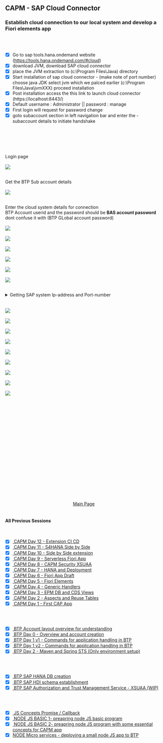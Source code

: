 ## CAPM - SAP Cloud Connector



### Establish cloud connection to our local system and develop a Fiori elements app
</br>
</br>

- [x] Go to sap tools.hana.ondemand website (https://tools.hana.ondemand.com/#cloud)
- [x] download JVM, download SAP cloud connector 
- [x] place the JVM extraction to (c:\Program Files\Java) directory
- [x] Start installation of sap cloud connector - (make note of port number)
	choose java JDK select jvm which we palced earlier (c:\Program Files\Java\jvmXXX) proceed installation
- [x] Post installation access the this link to launch cloud connector (https://localhost:8443/)
- [x] Default username : Administrator || password : manage
- [x] First login will request for password change 
- [x] goto subaccount section in left navigation bar and enter the - subaccount details to initiate handshake

</br>
</br>
</br>
</br>

Login page 
</br>
</br>
<img src="./files/scco_0.png" >
</br>
</br>

Get the BTP Sub account details 
</br>
</br>
<img src="./files/scco_a.png" >
</br>
</br>

Enter the cloud system details for connection
</br> BTP Account userid and the password should be <b> BAS account password </b> dont confuse it with (BTP GLobal account password)
</br>
</br>
<img src="./files/scco_1.png" >
</br>
</br>
<img src="./files/scco_2.png" >
</br>
</br>
<img src="./files/scco_3.png" >
</br>
</br>
<img src="./files/scco_4.png" >
</br>
</br>
<img src="./files/scco_5.png" >
</br>
</br>
<img src="./files/scco_6.png" >
</br>
</br>


<details>
<summary> Getting SAP system Ip-address and Port-number </b> </summary>
</br>
</br>
<img src="./files/scco_7.png" >
</br>
</br>
<img src="./files/scco_8.png" >
</br>
</br>
<img src="./files/scco_9.png" >
</br>
</br>
<img src="./files/scco_10.png" >
</br>
</br>

Another way to determine which is the right HTTP service 
</br> go to odata maintain service transaction <b> /IWFND/MAINT_SERVICE </b> it should be called using /n /IWFND/MAINT_SERVICE
</br> Click the call browser button 
</br>
</br>
<img src="./files/scco_11.png" >
</br>
</br>
<img src="./files/scco_12.png" >
</br>
</br>
<img src="./files/scco_13.png" >
</br>
</br>
</br>
</details>

</br>
</br>
<img src="./files/scco_14.png" >
</br>
</br>
<img src="./files/scco_15.png" >
</br>
</br>
<img src="./files/scco_16.png" >
</br>
</br>
<img src="./files/scco_17.png" >
</br>
</br>
<img src="./files/scco_18.png" >
</br>
</br>
<img src="./files/scco_19.png" >
</br>
</br>
<img src="./files/scco_20.png" >
</br>
</br>
<img src="./files/scco_21.png" >
</br>
</br>
<img src="./files/scco_22.png" >
</br>
</br>

<!--

</br>
</br>

``` cds 
	


``` 

</br>
</br>
<img src="./files/capmd7-1.png" >
</br>
</br>

## MyService.js 
</br>
</br>

```js



```
</br>
<img src="./files/capmd7-2.png" >
</br>
</br>



<details>
<summary> <b> ALL CODE CHANGES - TODAY SESSION </b> </summary>
</br>
</br>

</br>
</br>

</br>
</br>
</details>


-->

</br>
</br>
</br>
</br>
</br>
</br>
</br>
</br>
</br>
</br>


</br>
</br>
</br>
</br>
</br>
</br>
</br>
</br>

<p align="center"> 
<a href="https://github.com/Octavius-Dante/Tetra_Proxima"> Main Page</a> 
	
</br>
</br>

#### All Previous Sessions
</br>

- [x] <a href="https://github.com/Octavius-Dante/Tetra_Proxima/tree/main/CAPM-DAY-12"> CAPM Day 12 - Extension CI CD</a>
- [x] <a href="https://github.com/Octavius-Dante/Tetra_Proxima/tree/main/CAPM-DAY-11"> CAPM Day 11 - S4HANA Side by Side</a>
- [x] <a href="https://github.com/Octavius-Dante/Tetra_Proxima/tree/main/CAPM-DAY-10"> CAPM Day 10 - Side by Side extension</a>
- [x] <a href="https://github.com/Octavius-Dante/Tetra_Proxima/tree/main/CAPM-DAY-9"> CAPM Day 9 - Serverless Fiori App</a>
- [x] <a href="https://github.com/Octavius-Dante/Tetra_Proxima/tree/main/CAPM-DAY-8"> CAPM Day 8 - CAPM Security XSUAA</a>
- [x] <a href="https://github.com/Octavius-Dante/Tetra_Proxima/tree/main/CAPM-DAY-7"> CAPM Day 7 - HANA and Deployment</a>
- [x] <a href="https://github.com/Octavius-Dante/Tetra_Proxima/tree/main/CAPM-DAY-6"> CAPM Day 6 - Fiori App Draft</a>
- [x] <a href="https://github.com/Octavius-Dante/Tetra_Proxima/tree/main/CAPM-DAY-5"> CAPM Day 5 - Fiori Elements</a>
- [x] <a href="https://github.com/Octavius-Dante/Tetra_Proxima/tree/main/CAPM-DAY-4"> CAPM Day 4 - Generic Handlers</a>
- [x] <a href="https://github.com/Octavius-Dante/Tetra_Proxima/tree/main/CAPM-DAY-3"> CAPM Day 3 - EPM DB and CDS Views</a>
- [x] <a href="https://github.com/Octavius-Dante/Tetra_Proxima/tree/main/CAPM-DAY-2"> CAPM Day 2 - Aspects and Reuse Tables</a>
- [x] <a href="https://github.com/Octavius-Dante/Tetra_Proxima/tree/main/CAPM-DAY-1"> CAPM Day 1 - First CAP App </a>
</br>
</br>

- [x] <a href="https://github.com/Octavius-Dante/Tetra_Proxima/tree/main/BTP_ACCOUNT_LAYOUT"> BTP Account layout overview for understanding </a>
- [x] <a href="https://github.com/Octavius-Dante/Tetra_Proxima/tree/main/BTP_DAY_00"> BTP Day 0 - Overview and account creation </a> 
- [x] <a href="https://github.com/Octavius-Dante/Tetra_Proxima/tree/main/BTP_DAY_01_v1.0"> BTP Day 1 v1 - Commands for application handling in BTP </a>
- [x] <a href="https://github.com/Octavius-Dante/Tetra_Proxima/tree/main/BTP_DAY_01_v2.0"> BTP Day 1 v2 - Commands for application handling in BTP </a>
- [x] <a href="https://github.com/Octavius-Dante/Tetra_Proxima/tree/main/BTP_DAY_02_v1.0"> BTP Day 2 - Maven and Spring STS (Only environment setup) </a>
</br>
</br>

- [x] <a href="https://github.com/Octavius-Dante/Tetra_Proxima/tree/main/SAP_HANA_DB_CREATION"> BTP SAP HANA DB creation </a>
- [x] <a href="https://github.com/Octavius-Dante/Tetra_Proxima/tree/main/SAP_HANA_HDI_SCHEMA_CREATION"> BTP SAP HDI schema establishment </a>
- [x] <a href="https://github.com/Octavius-Dante/Tetra_Proxima/tree/main/XSUAA_JSON_FILE"> BTP SAP Authorization and Trust Management Service - XSUAA (WIP) </a>
</br>
</br>

- [x] <a href="https://github.com/Octavius-Dante/Tetra_Proxima/tree/main/JS_CONCEPTS"> JS Concepts Promise / Callback </a>
- [x] <a href="https://github.com/Octavius-Dante/Tetra_Proxima/tree/main/NODE_Basic_1"> NODE JS BASIC 1- preapring node JS basic program </a>
- [x] <a href="https://github.com/Octavius-Dante/Tetra_Proxima/tree/main/NODE_Basic_2"> NODE JS BASIC 2- preapring node JS program with some essential concepts for CAPM app</a>
- [x] <a href="https://github.com/Octavius-Dante/Tetra_Proxima/tree/main/NODE_MicroService">NODE Micro services - deploying a small node JS app to BTP </a>
</br>

</br>
</br>

</p>
